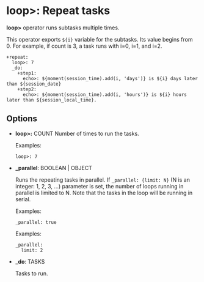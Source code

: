 # loop>: Repeat tasks

**loop>** operator runs subtasks multiple times.

This operator exports `${i}` variable for the subtasks. Its value begins from 0. For example, if count is 3, a task runs with i=0, i=1, and i=2.

    +repeat:
      loop>: 7
      _do:
        +step1:
          echo>: ${moment(session_time).add(i, 'days')} is ${i} days later than ${session_date}
        +step2:
          echo>: ${moment(session_time).add(i, 'hours')} is ${i} hours later than ${session_local_time}.

## Options

* **loop>:** COUNT
  Number of times to run the tasks.

  Examples:

  ```
  loop>: 7
  ```

* **\_parallel**: BOOLEAN | OBJECT

  Runs the repeating tasks in parallel.
  If ``_parallel: {limit: N}`` (N is an integer: 1, 2, 3, …) parameter is set,
  the number of loops running in parallel is limited to N.
  Note that the tasks in the loop will be running in serial.

  Examples:

  ```
  _parallel: true
  ```

  Examples:

  ```
  _parallel:
    limit: 2
  ```

* **\_do**: TASKS

  Tasks to run.

